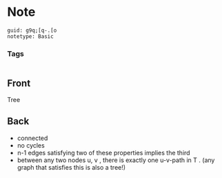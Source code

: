 # Note
```
guid: g9q;[q-.[o
notetype: Basic
```

### Tags
```
```

## Front
Tree

## Back
- connected
- no cycles
- n-1 edges
satisfying two of these properties implies the third
- between any two nodes u, v , there is exactly one u-v-path in T . (any
graph that satisfies this is also a tree!)
